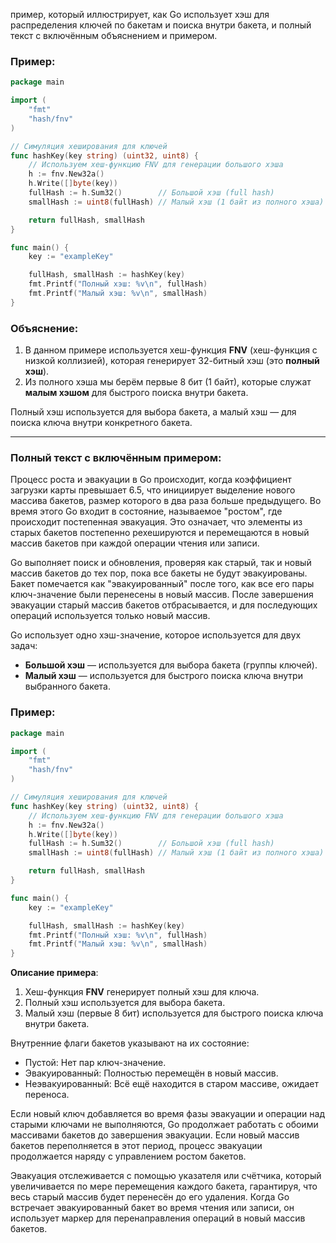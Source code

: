 пример, который иллюстрирует, как Go использует хэш для распределения ключей по бакетам и поиска внутри бакета, и полный текст с включённым объяснением и примером.

### Пример:

```go
package main

import (
	"fmt"
	"hash/fnv"
)

// Симуляция хеширования для ключей
func hashKey(key string) (uint32, uint8) {
	// Используем хеш-функцию FNV для генерации большого хэша
	h := fnv.New32a()
	h.Write([]byte(key))
	fullHash := h.Sum32()        // Большой хэш (full hash)
	smallHash := uint8(fullHash) // Малый хэш (1 байт из полного хэша)

	return fullHash, smallHash
}

func main() {
	key := "exampleKey"

	fullHash, smallHash := hashKey(key)
	fmt.Printf("Полный хэш: %v\n", fullHash)
	fmt.Printf("Малый хэш: %v\n", smallHash)
}
```

### Объяснение:
1. В данном примере используется хеш-функция **FNV** (хеш-функция с низкой коллизией), которая генерирует 32-битный хэш (это **полный хэш**).
2. Из полного хэша мы берём первые 8 бит (1 байт), которые служат **малым хэшом** для быстрого поиска внутри бакета.

Полный хэш используется для выбора бакета, а малый хэш — для поиска ключа внутри конкретного бакета.

---

### Полный текст с включённым примером:

Процесс роста и эвакуации в Go происходит, когда коэффициент загрузки карты превышает 6.5, что инициирует выделение нового массива бакетов, размер которого в два раза больше предыдущего. Во время этого Go входит в состояние, называемое "ростом", где происходит постепенная эвакуация. Это означает, что элементы из старых бакетов постепенно рехешируются и перемещаются в новый массив бакетов при каждой операции чтения или записи.

Go выполняет поиск и обновления, проверяя как старый, так и новый массив бакетов до тех пор, пока все бакеты не будут эвакуированы. Бакет помечается как "эвакуированный" после того, как все его пары ключ-значение были перенесены в новый массив. После завершения эвакуации старый массив бакетов отбрасывается, и для последующих операций используется только новый массив.

Go использует одно хэш-значение, которое используется для двух задач:
- **Большой хэш** — используется для выбора бакета (группы ключей).
- **Малый хэш** — используется для быстрого поиска ключа внутри выбранного бакета.

### Пример:

```go
package main

import (
	"fmt"
	"hash/fnv"
)

// Симуляция хеширования для ключей
func hashKey(key string) (uint32, uint8) {
	// Используем хеш-функцию FNV для генерации большого хэша
	h := fnv.New32a()
	h.Write([]byte(key))
	fullHash := h.Sum32()        // Большой хэш (full hash)
	smallHash := uint8(fullHash) // Малый хэш (1 байт из полного хэша)

	return fullHash, smallHash
}

func main() {
	key := "exampleKey"

	fullHash, smallHash := hashKey(key)
	fmt.Printf("Полный хэш: %v\n", fullHash)
	fmt.Printf("Малый хэш: %v\n", smallHash)
}
```

**Описание примера**:
1. Хеш-функция **FNV** генерирует полный хэш для ключа.
2. Полный хэш используется для выбора бакета.
3. Малый хэш (первые 8 бит) используется для быстрого поиска ключа внутри бакета.

Внутренние флаги бакетов указывают на их состояние:
- Пустой: Нет пар ключ-значение.
- Эвакуированный: Полностью перемещён в новый массив.
- Неэвакуированный: Всё ещё находится в старом массиве, ожидает переноса.

Если новый ключ добавляется во время фазы эвакуации и операции над старыми ключами не выполняются, Go продолжает работать с обоими массивами бакетов до завершения эвакуации. Если новый массив бакетов переполняется в этот период, процесс эвакуации продолжается наряду с управлением ростом бакетов.

Эвакуация отслеживается с помощью указателя или счётчика, который увеличивается по мере перемещения каждого бакета, гарантируя, что весь старый массив будет перенесён до его удаления. Когда Go встречает эвакуированный бакет во время чтения или записи, он использует маркер для перенаправления операций в новый массив бакетов.